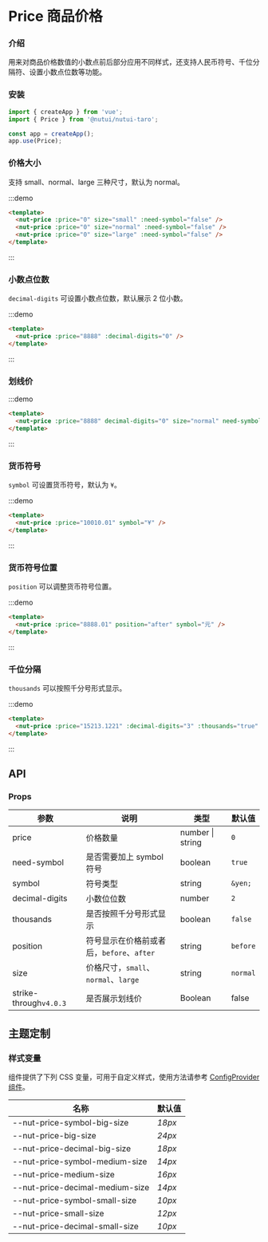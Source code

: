 # Price 商品价格

### 介绍

用来对商品价格数值的小数点前后部分应用不同样式，还支持人民币符号、千位分隔符、设置小数点位数等功能。

### 安装

```javascript
import { createApp } from 'vue';
import { Price } from '@nutui/nutui-taro';

const app = createApp();
app.use(Price);
```

### 价格大小

支持 small、normal、large 三种尺寸，默认为 normal。

:::demo

```html
<template>
  <nut-price :price="0" size="small" :need-symbol="false" />
  <nut-price :price="0" size="normal" :need-symbol="false" />
  <nut-price :price="0" size="large" :need-symbol="false" />
</template>
```

:::

### 小数点位数

`decimal-digits` 可设置小数点位数，默认展示 2 位小数。

:::demo

```html
<template>
  <nut-price :price="8888" :decimal-digits="0" />
</template>
```

:::

### 划线价

:::demo

```html
<template>
  <nut-price :price="8888" decimal-digits="0" size="normal" need-symbol thousands strike-through />
</template>
```

:::

### 货币符号

`symbol` 可设置货币符号，默认为 `¥`。

:::demo

```html
<template>
  <nut-price :price="10010.01" symbol="¥" />
</template>
```

:::

### 货币符号位置

`position` 可以调整货币符号位置。

:::demo

```html
<template>
  <nut-price :price="8888.01" position="after" symbol="元" />
</template>
```

:::

### 千位分隔

`thousands` 可以按照千分号形式显示。

:::demo

```html
<template>
  <nut-price :price="15213.1221" :decimal-digits="3" :thousands="true" />
</template>
```

:::

## API

### Props

| 参数                   | 说明                                      | 类型             | 默认值   |
| ---------------------- | ----------------------------------------- | ---------------- | -------- |
| price                  | 价格数量                                  | number \| string | `0`      |
| need-symbol            | 是否需要加上 symbol 符号                  | boolean          | `true`   |
| symbol                 | 符号类型                                  | string           | `&yen;`  |
| decimal-digits         | 小数位位数                                | number           | `2`      |
| thousands              | 是否按照千分号形式显示                    | boolean          | `false`  |
| position               | 符号显示在价格前或者后，`before`、`after` | string           | `before` |
| size                   | 价格尺寸，`small`、`normal`、`large`      | string           | `normal` |
| strike-through`v4.0.3` | 是否展示划线价                            | Boolean          | false    |

## 主题定制

### 样式变量

组件提供了下列 CSS 变量，可用于自定义样式，使用方法请参考 [ConfigProvider 组件](#/zh-CN/component/configprovider)。

| 名称                            | 默认值 |
| ------------------------------- | ------ |
| --nut-price-symbol-big-size     | _18px_ |
| --nut-price-big-size            | _24px_ |
| --nut-price-decimal-big-size    | _18px_ |
| --nut-price-symbol-medium-size  | _14px_ |
| --nut-price-medium-size         | _16px_ |
| --nut-price-decimal-medium-size | _14px_ |
| --nut-price-symbol-small-size   | _10px_ |
| --nut-price-small-size          | _12px_ |
| --nut-price-decimal-small-size  | _10px_ |
